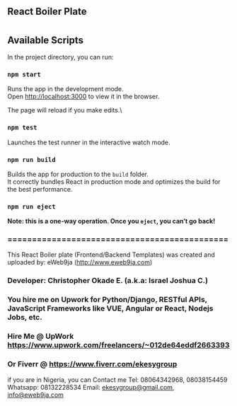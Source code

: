 ## React Boiler Plate

#

## Available Scripts

In the project directory, you can run:

### `npm start`

Runs the app in the development mode.\
Open [http://localhost:3000](http://localhost:3000) to view it in the browser.

The page will reload if you make edits.\

### `npm test`

Launches the test runner in the interactive watch mode.

### `npm run build`

Builds the app for production to the `build` folder.\
It correctly bundles React in production mode and optimizes the build for the best performance.



### `npm run eject`

**Note: this is a one-way operation. Once you `eject`, you can’t go back!**


### =============================================

This React Boiler plate (Frontend/Backend Templates) was created and uploaded by: eWeb9ja (http://www.eweb9ja.com)
### Developer: Christopher Okade E. (a.k.a: Israel Joshua C.)
### You hire me on Upwork for Python/Django, RESTful APIs, JavaScript Frameworks like VUE, Angular or React, Nodejs Jobs, etc.

### Hire Me @ UpWork https://www.upwork.com/freelancers/~012de64eddf2663393
### Or Fiverr @ https://www.fiverr.com/ekesygroup

if you are in Nigeria, you can Contact me
Tel: 08064342968, 08038154459
Whatsapp: 08132228534
Email: ekesygroup@gmail.com, info@eweb9ja.com
